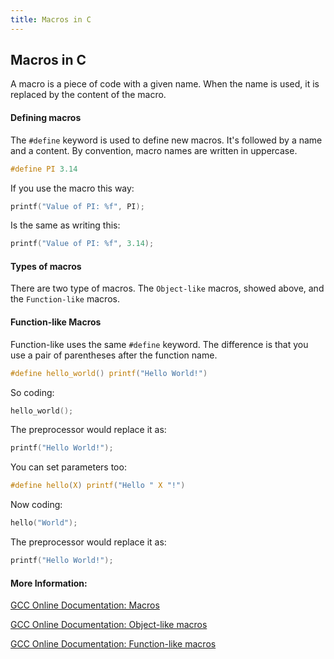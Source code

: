 ```yaml
---
title: Macros in C
---
```

## Macros in C

A macro is a piece of code with a given name. When the name is used, it is replaced by the content of the macro.

#### Defining macros
The `#define` keyword is used to define new macros. It's followed by a name and a content. By convention, macro names are written in uppercase.
```C
#define PI 3.14
```

If you use the macro this way:
```C
printf("Value of PI: %f", PI);
```
Is the same as writing this:
```C
printf("Value of PI: %f", 3.14);
```

#### Types of macros
There are two type of macros. The `Object-like` macros, showed above, and the `Function-like` macros.

#### Function-like Macros
Function-like uses the same `#define` keyword. The difference is that you use a pair of parentheses after the function name.
```C
#define hello_world() printf("Hello World!")
```
So coding:
```C
hello_world();
```
The preprocessor would replace it as:
```C
printf("Hello World!");
```
You can set parameters too:
```C
#define hello(X) printf("Hello " X "!")
```
Now coding:
```C
hello("World");
```
The preprocessor would replace it as:
```C
printf("Hello World!");
```

#### More Information:
<!-- Please add any articles you think might be helpful to read before writing the article -->
[GCC Online Documentation: Macros](https://gcc.gnu.org/onlinedocs/cpp/Macros.html)

[GCC Online Documentation: Object-like macros](https://gcc.gnu.org/onlinedocs/cpp/Object-like-Macros.html#Object-like-Macros)

[GCC Online Documentation: Function-like macros](https://gcc.gnu.org/onlinedocs/cpp/Function-like-Macros.html#Function-like-Macros)
